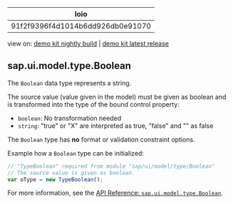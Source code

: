 <!-- loio91f2f9396f4d1014b6dd926db0e91070 -->

| loio |
| -----|
| 91f2f9396f4d1014b6dd926db0e91070 |

<div id="loio">

view on: [demo kit nightly build](https://openui5nightly.hana.ondemand.com/topic/91f2f9396f4d1014b6dd926db0e91070) | [demo kit latest release](https://sdk.openui5.org/topic/91f2f9396f4d1014b6dd926db0e91070)</div>

## sap.ui.model.type.Boolean

The `Boolean` data type represents a string.

The source value \(value given in the model\) must be given as boolean and is transformed into the type of the bound control property:

-    `boolean`: No transformation needed
-    `string`: "true" or "X" are interpreted as true, "false" and "" as false

The `Boolean` type has **no** format or validation constraint options.

Example how a `Boolean` type can be initialized:

```js
// "TypeBoolean" required from module "sap/ui/model/type/Boolean"
// The source value is given as boolean.
var oType = new TypeBoolean();
```

For more information, see the [API Reference: `sap.ui.model.type.Boolean`](https://sdk.openui5.org/api/sap.ui.model.type.Boolean).

